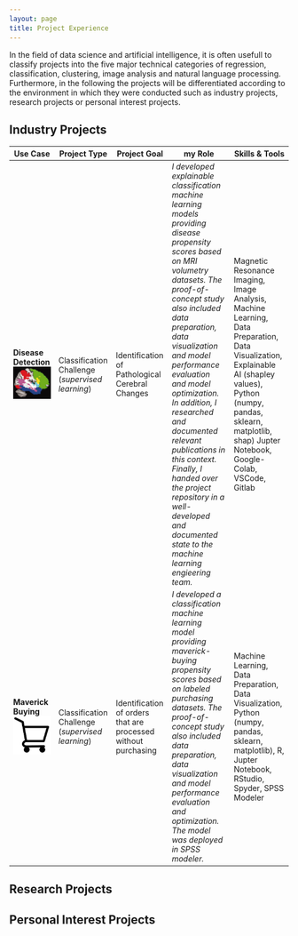 ```yaml
---
layout: page
title: Project Experience
---
```


In the field of data science and artificial intelligence, it is often usefull to classify projects into the five major technical categories of regression, classification, clustering, image analysis and natural language processing. Furthermore, in the following the projects will be differentiated according to the environment in which they were conducted such as industry projects, research projects or personal interest projects.

## Industry Projects


| Use Case | Project Type | Project Goal | my Role | Skills & Tools |
| ----------- | ----------- | ----------- | ----------- | ----------- |
| **Disease Detection** ![brain_volumetry](images/projects/brain_volumetry.png)| Classification Challenge (*supervised learning*) | Identification of Pathological Cerebral Changes | *I developed explainable classification machine learning models providing disease propensity scores based on MRI volumetry datasets. The proof-of-concept study also included data preparation, data visualization and model performance evaluation and model optimization. In addition, I researched and documented relevant publications in this context. Finally, I handed over the project repository in a well-developed and documented state to the machine learning engieering team.* | Magnetic Resonance Imaging, Image Analysis, Machine Learning, Data Preparation, Data Visualization, Explainable AI (shapley values), Python (numpy, pandas, sklearn, matplotlib, shap) Jupter Notebook, Google-Colab, VSCode, Gitlab |
| **Maverick Buying** ![maverick_buying](images/projects/maverick_buying.png)| Classification Challenge (*supervised learning*) | Identification of orders that are processed without purchasing | *I developed a classification machine learning model providing maverick-buying propensity scores based on labeled purchasing datasets. The proof-of-concept study also included data preparation, data visualization and model performance evaluation and optimization. The model was deployed in SPSS modeler.* | Machine Learning, Data Preparation, Data Visualization, Python (numpy, pandas, sklearn, matplotlib), R, Jupter Notebook, RStudio, Spyder, SPSS Modeler |



## Research Projects



## Personal Interest Projects

